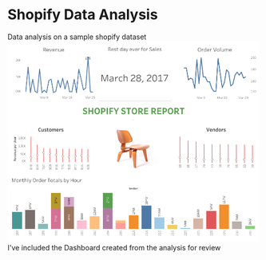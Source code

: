 # Shopify Data Analysis
Data analysis on a sample shopify dataset
![ALT](https://github.com/GetJoeMalone/Shopify-Data-Analysis/blob/main/Dashboard%201.png)
I've included the Dashboard created from the analysis for review

